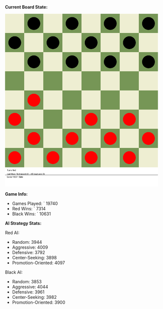 
**Current Board State:**  
<!-- START_GIF -->
![Checkers Game](./checkers_game.gif)
<!-- END_GIF -->

**Game Info:**  
- Games Played: `<!-- GAMES_PLAYED --> 19740
- Red Wins: `<!-- RED_WINS --> 7314
- Black Wins: `<!-- BLACK_WINS --> 10631

<!-- AI_STATS -->
**AI Strategy Stats:**

Red AI:
- Random: 3944
- Aggressive: 4009
- Defensive: 3792
- Center-Seeking: 3898
- Promotion-Oriented: 4097

Black AI:
- Random: 3853
- Aggressive: 4044
- Defensive: 3961
- Center-Seeking: 3982
- Promotion-Oriented: 3900
